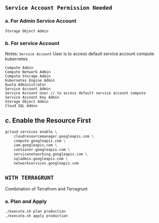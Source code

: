 ## `Service Account Permission Needed`
### a. For Admin Service Account
```
Storage Object Admin
```

### b. For service Account
Notes: `Service Account` User is to access default service account compute kubernetes
```
Compute Admin
Compute Network Admin
Compute Storage Admin
Kubernetes Engine Admin
Quota Administrator
Service Account Admin
Service Account User // to access default service account compute
Service Account Key Admin
Storage Object Admin
Cloud SQL Admin
```

## c. Enable the Resource First
```bash
gcloud services enable \
    cloudresourcemanager.googleapis.com \
    compute.googleapis.com \
    iam.googleapis.com \
    container.googleapis.com \
    servicenetworking.googleapis.com \
    sqladmin.googleapis.com \
    networkservices.googleapis.com
```
## `WITH TERRAGRUNT`
Combination of Terrafrom and Terragrunt
### a. Plan and Apply
```bash
./execute.sh plan production
./execute.sh apply production
```